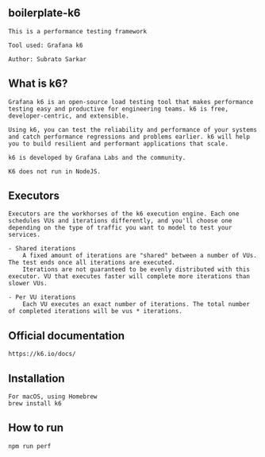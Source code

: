 boilerplate-k6
------------------------------
```
This is a performance testing framework

Tool used: Grafana k6

Author: Subrato Sarkar

````

What is k6?
-----------------------------------
```
Grafana k6 is an open-source load testing tool that makes performance testing easy and productive for engineering teams. k6 is free, developer-centric, and extensible.

Using k6, you can test the reliability and performance of your systems and catch performance regressions and problems earlier. k6 will help you to build resilient and performant applications that scale.

k6 is developed by Grafana Labs and the community.

K6 does not run in NodeJS.
```

Executors
------------------------------
```
Executors are the workhorses of the k6 execution engine. Each one schedules VUs and iterations differently, and you'll choose one depending on the type of traffic you want to model to test your services.

- Shared iterations
    A fixed amount of iterations are "shared" between a number of VUs. The test ends once all iterations are executed.
    Iterations are not guaranteed to be evenly distributed with this executor. VU that executes faster will complete more iterations than slower VUs. 

- Per VU iterations
    Each VU executes an exact number of iterations. The total number of completed iterations will be vus * iterations.
```

Official documentation
-----------------------------------
```
https://k6.io/docs/

```

Installation
--------------------------------
```
For macOS, using Homebrew
brew install k6

```

How to run
--------------------------
```
npm run perf

```
